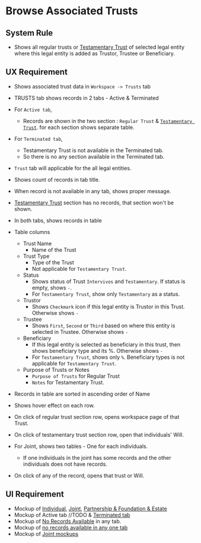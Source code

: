 # Browse Associated Trusts

## System Rule

- Shows all regular trusts or [Testamentary Trust](../estate-plan/testamentary-trust.md#browse-associated-trusts) of selected legal entity where this legal entity is added as Trustor, Trustee or Beneficiary.



## UX Requirement

- Shows associated trust data in `Workspace -> Trusts` tab

- TRUSTS tab shows records in 2 tabs - Active & Terminated

- For `Active tab`, 

  - Records are shown in the two section : `Regular Trust` & [`Testamentary Trust`](../estate-plan/testamentary-trust.md#browse-associated-trusts). for each section shows separate table.

- For `Terminated tab`, 

  - Testamentary Trust is not available in the Terminated tab.
  - So there is no any section available in the Terminated tab.

- `Trust` tab will applicable for the all legal entities.

- Shows count of records in tab title.

- When record is not available in any tab, shows proper message.

- [Testamentary Trust](../estate-plan/testamentary-trust.md#browse-associated-trusts) section has no records, that section won't be shown.

- In both tabs, shows records in table

- Table columns 
  - Trust Name
    - Name of the Trust
  - Trust Type
    - Type of the Trust
    - Not applicable for `Testamentary Trust`.
  - Status
    - Shows status of Trust `Intervivos` and `Testamentary`. If status is empty, shows `-`.
    - For  `Testamentary Trust`, show only `Testamentary` as a status.
  - Trustor
    - Shows `Checkmark` icon if this legal entity is Trustor in this Trust. Otherwise shows ` - `
  - Trustee
    - Shows `First`, `Second` or `Third` based on where this entity is selected in Trustee. Otherwise shows `-`
  - Beneficiary
    - If this legal entity is selected as beneficiary in this trust, then shows beneficiary type and its %.  Otherwise shows `-`
    - For  `Testamentary Trust`, shows only `%`. Beneficiary types is not applicable for `Testamentary Trust`.
  - Purpose of Trusts or Notes
    - `Purpose of Trusts` for Regular Trust
    - `Notes` for Testamentary Trust.
  
  
  
- Records in table are sorted in ascending order of Name

- Shows hover effect on each row.

- On click of regular trust section row, opens workspace page of that Trust.

- On click of testamentary trust section row, open that individuals' Will.

- For Joint, shows two tables - One for each individuals. 
  
  - If one individuals in the joint has some records and the other individuals does not have records. 
  
- On click of any of the record, opens that trust or Will.



## UI Requirement

- Mockup of [Individual](https://gallery.io/projects/MCHbtQVoQ2HCZfBS-vT-eRyP/files/MCEJu8Y2hyDSce9woizE2Lxz8XnsOB6qZa0), [Joint](https://gallery.io/projects/MCHbtQVoQ2HCZfBS-vT-eRyP/files/MCEJu8Y2hyDScYqOJiNQFHi6CuxrIdnSl5w), [Partnership & Foundation & Estate](https://gallery.io/projects/MCHbtQVoQ2HCZfBS-vT-eRyP/files/MCEJu8Y2hyDScfAgMrQm_GsXWBFILvGXvBs)
- Mockup of Active tab //TODO & [Terminated tab](https://gallery.io/projects/MCHbtQVoQ2HCZfBS-vT-eRyP/files/MCEJu8Y2hyDSca848UVsf2uJl_-Wfrwn3BU)
- Mockup of [No Records Available](https://gallery.io/projects/MCHbtQVoQ2HCZfBS-vT-eRyP/files/MCEJu8Y2hyDSceNeUo1q9Tj83wQdHsbvdbM) in any tab.
- Mockup of [no records available in any one tab](https://gallery.io/projects/MCHbtQVoQ2HCZfBS-vT-eRyP/files/MCEJu8Y2hyDScbeyHamGlj9syLcHVCJHzic)
- Mockup of [Joint mockups](https://gallery.io/projects/MCHbtQVoQ2HCZfBS-vT-eRyP/files/MCEJu8Y2hyDScTlXwsmeB7p--g4e1AS6BeU)

